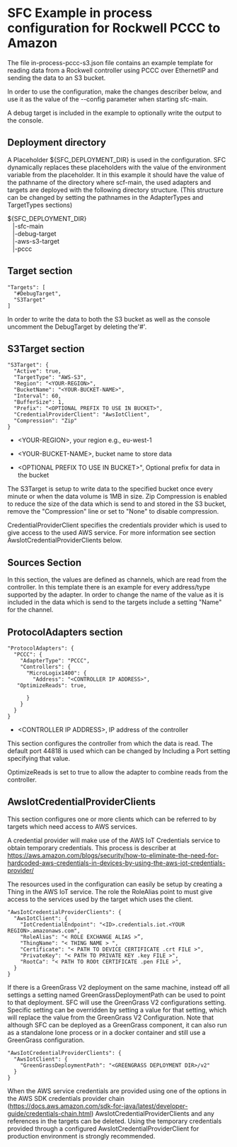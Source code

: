 # SFC Example in process configuration for Rockwell PCCC to Amazon

The file in-process-pccc-s3.json file contains an example template for
reading data from a Rockwell controller using PCCC over EthernetIP and
sending the data to an S3 bucket.

In order to use the configuration, make the changes describer below, and
use it as the value of the --config parameter when starting sfc-main.

A debug target is included in the example to optionally write the output
to the console.

## Deployment directory

A Placeholder \${SFC_DEPLOYMENT_DIR} is used in the configuration. SFC
dynamically replaces these placeholders with the value of the
environment variable from the placeholder. It in this example it should
have the value of the pathname of the directory where scf-main, the used
adapters and targets are deployed with the following directory
structure. (This structure can be changed by setting the pathnames in
the AdapterTypes and TargetTypes sections)

${SFC_DEPLOYMENT_DIR}\
&nbsp;&nbsp;&nbsp;|-sfc-main\
&nbsp;&nbsp;&nbsp;|-debug-target\
&nbsp;&nbsp;&nbsp;|-aws-s3-target\
&nbsp;&nbsp;&nbsp;|-pccc


## Target section
```
"Targets": [
  "#DebugTarget",
  "S3Target"
]
```

In order to write the data to both the S3 bucket as well as the console
uncomment the DebugTarget by deleting the'#'.

## S3Target section

```
"S3Target": {
  "Active": true,
  "TargetType": "AWS-S3",
  "Region": "<YOUR-REGION>",
  "BucketName": "<YOUR-BUCKET-NAME>",
  "Interval": 60,
  "BufferSize": 1,
  "Prefix": "<OPTIONAL PREFIX TO USE IN BUCKET>",
  "CredentialProviderClient": "AwsIotClient",
  "Compression": "Zip"
}

```

-   \<YOUR-REGION\>, your region e.g., eu-west-1

-   \<YOUR-BUCKET-NAME\>, bucket name to store data

-   \<OPTIONAL PREFIX TO USE IN BUCKET\>\", Optional prefix for data in
    the bucket

The S3Target is setup to write data to the specified bucket once every
minute or when the data volume is 1MB in size. Zip Compression is
enabled to reduce the size of the data which is send to and stored in
the S3 bucket, remove the "Compression" line or set to "None" to disable
compression.

CredentialProviderClient specifies the credentials provider which is
used to give access to the used AWS service. For more information see
section AwsIotCredentialProviderClients below.

## Sources Section

In this section, the values are defined as channels, which are read from
the controller. In this template there is an example for every
address/type supported by the adapter. In order to change the name of
the value as it is included in the data which is send to the targets
include a setting "Name" for the channel.

## ProtocolAdapters section

```
"ProtocolAdapters": {
  "PCCC": {
    "AdapterType": "PCCC",
    "Controllers": {
      "MicroLogix1400": {
        "Address": "<CONTROLLER IP ADDRESS>",
   "OptimizeReads": true,

      }
    }
  }
}

```

-   \<CONTROLLER IP ADDRESS\>, IP address of the controller

This section configures the controller from which the data is read. The
default port 44818 is used which can be changed by Including a Port
setting specifying that value.

OptimizeReads is set to true to allow the adapter to combine reads from
the controller.

## AwsIotCredentialProviderClients

This section configures one or more clients which can be referred to by
targets which need access to AWS services.

A credential provider will make use of the AWS IoT Credentials service
to obtain temporary credentials. This process is describer at
<https://aws.amazon.com/blogs/security/how-to-eliminate-the-need-for-hardcoded-aws-credentials-in-devices-by-using-the-aws-iot-credentials-provider/>

The resources used in the configuration can easily be setup by creating
a Thing in the AWS IoT service. The role the RoleAlias point to must
give access to the services used by the target which uses the client.

```
"AwsIotCredentialProviderClients": {
  "AwsIotClient": {
    "IotCredentialEndpoint": "<ID>.credentials.iot.<YOUR REGION>.amazonaws.com",
    "RoleAlias": "< ROLE EXCHANGE ALIAS >”,
    "ThingName": "< THING NAME > ",
    "Certificate": "< PATH TO DEVICE CERTIFICATE .crt FILE >",
    "PrivateKey": "< PATH TO PRIVATE KEY .key FILE >",
    "RootCa": "< PATH TO ROOt CERTIFICATE .pen FILE >",
  }
}
```


If there is a GreenGrass V2 deployment on the same machine, instead off
all settings a setting named GreenGrassDeploymentPath can be used to
point to that deployment. SFC will use the GreenGrass V2 configurations
setting. Specific setting can be overridden by setting a value for that
setting, which will replace the value from the GreenGrass V2
Configuration. Note that although SFC can be deployed as a GreenGrass
component, it can also run as a standalone lone process or in a docker
container and still use a GreenGrass configuration.

```
"AwsIotCredentialProviderClients": {
  "AwsIotClient": {
    "GreenGrassDeploymentPath": "<GREENGRASS DEPLOYMENT DIR>/v2"
  }
}
```

When the AWS service credentials are provided using one of the options
in the AWS SDK credentials provider chain
(<https://docs.aws.amazon.com/sdk-for-java/latest/developer-guide/credentials-chain.html>)
AwsIotCredentialProviderClients and any references in the targets can be
deleted. Using the temporary credentials provided through a configured
AwsIotCredentialProviderClient for production environment is strongly
recommended.
